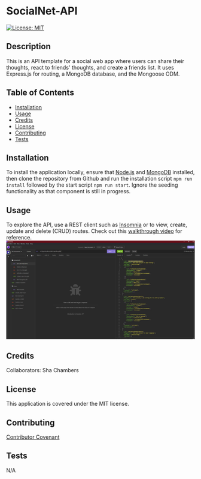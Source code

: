 # SocialNet-API

[![License: MIT](https://img.shields.io/badge/License-MIT-yellow.svg)](https://opensource.org/licenses/MIT)

## Description

This is an API template for a social web app where users can share their thoughts, react to friends' thoughts, and create a friends list. It uses Express.js for routing, a MongoDB database, and the Mongoose ODM.

## Table of Contents

- [Installation](#installation)
- [Usage](#usage)
- [Credits](#credits)
- [License](#license)
- [Contributing](#contributing)
- [Tests](#tests)

## Installation

To install the application locally, ensure that [Node.js](https://nodejs.org/en/download/) and [MongoDB](https://www.mongodb.com/docs/manual/administration/install-community/) installed, then clone the repository from Github and run the installation script `npm run install` followed by the start script `npm run start`. Ignore the seeding functionality as that component is still in progress.

## Usage

To explore the API, use a REST client such as [Insomnia](https://insomnia.rest/) or to view, create, update and delete (CRUD) routes. Check out this [walkthrough video](https://drive.google.com/file/d/1n4kMUS5w9XXwV7wZ008hdTlAYV0_BRqK/view) for reference.
![Screenshot of application](./public/Capture.JPG)

## Credits

Collaborators: Sha Chambers

## License

This application is covered under the MIT license.

## Contributing

[Contributor Covenant](https://www.contributor-covenant.org/version/2/1/code_of_conduct/)

## Tests

N/A
